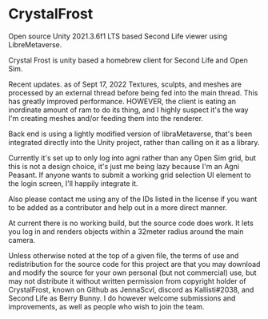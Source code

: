 # CrystalFrost
Open source Unity 2021.3.6f1 LTS based Second Life viewer using LibreMetaverse.

Crystal Frost is unity based a homebrew client for Second Life and Open Sim.

Recent updates. as of Sept 17, 2022
Textures, sculpts, and meshes are processed by an external thread before being fed into the main thread. This has greatly improved performance.
HOWEVER, the client is eating an inordinate amount of ram to do its thing, and I highly suspect it's the way I'm creating meshes and/or feeding them into the renderer.

Back end is using a lightly modified version of libraMetaverse, that's been integrated directly into the Unity project, rather than calling on it as a library.

Currently it's set up to only log into agni rather than any Open Sim grid, but this is not a design choice, it's just me being lazy because I'm an Agni Peasant. If anyone wants to submit a working grid selection UI element to the login screen, I'll happily integrate it.

Also please contact me using any of the IDs listed in the license if you want to be added as a contributor and help out in a more direct manner.

At current there is no working build, but the source code does work. It lets you log in and renders objects within a 32meter radius around the main camera.

Unless otherwise noted at the top of a given file, the terms of use and redistribution for the source code for this project are that you may download and modify the source for your own personal (but not commercial) use, but may not distribute it without written permission from copyright holder of CrystalFrost, known on Github as JennaScvl, discord as Kallisti#2038, and Second Life as Berry Bunny. I do however welcome submissions and improvements, as well as people who wish to join the team.
